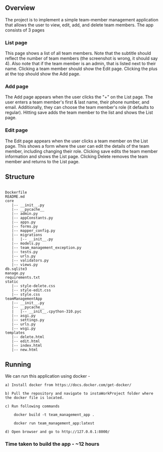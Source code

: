 ## Overview

The project is to implement a simple team-member management application that allows the
user to view, edit, add, and delete team members. The app consists of 3 pages

### List page
This page shows a list of all team members. Note that the subtitle should reflect the number
of team members (the screenshot is wrong, it should say 4). Also note that if the team
member is an admin, that is listed next to their name. Clicking a team member should show
the Edit page. Clicking the plus at the top should show the Add page.

### Add page
The Add page appears when the user clicks the "+" on the List page. The user enters a team
member's first & last name, their phone number, and email. Additionally, they can choose the
team member's role (it defaults to regular). Hitting save adds the team member to the list
and shows the List page.
### Edit page
The Edit page appears when the user clicks a team member on the List page. This shows a
form where the user can edit the details of the team member, including changing their role.
Clicking save edits the team member information and shows the List page. Clicking Delete
removes the team member and returns to the List page.

## Structure
```

Dockerfile
README.md
core
   |-- __init__.py
   |-- __pycache__
   |-- admin.py
   |-- appConstants.py
   |-- apps.py
   |-- forms.py
   |-- mapper_config.py
   |-- migrations
   |   |-- __init__.py
   |-- models.py
   |-- team_management_exception.py
   |-- tests.py
   |-- urls.py
   |-- validators.py
   |-- views.py
db.sqlite3
manage.py
requirements.txt
static
   |-- style-delete.css
   |-- style-edit.css
   |-- style.css
teamManagementApp
   |-- __init__.py
   |-- __pycache__
   |   |-- __init__.cpython-310.pyc
   |-- asgi.py
   |-- settings.py
   |-- urls.py
   |-- wsgi.py
templates
   |-- delete.html
   |-- edit.html
   |-- index.html
   |-- new.html

```


## Running

We can run this application using docker - 


    a) Install docker from https://docs.docker.com/get-docker/

    b) Pull the repository and navigate to instaWorkProject folder where the docker file is located.

    c) Run following commands

        docker build -t team_management_app .

        docker run team_management_app:latest

    d) Open browser and go to http://127.0.0.1:8000/




### Time taken to build the app - ~12 hours
    


